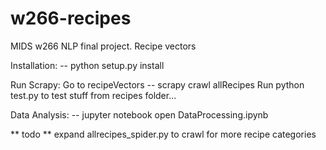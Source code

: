 # w266-recipes
MIDS w266 NLP final project. Recipe vectors

Installation:
-- python setup.py install

Run Scrapy:
Go to recipeVectors
-- scrapy crawl allRecipes
Run python test.py to test stuff from recipes folder...


Data Analysis:
-- jupyter notebook
open DataProcessing.ipynb

** todo **
expand allrecipes_spider.py to crawl for more recipe categories
